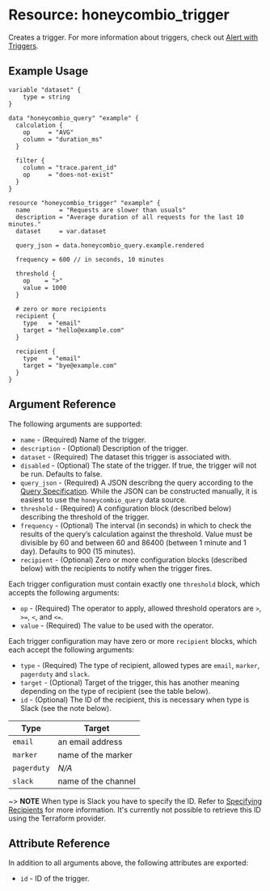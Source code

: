 # Resource: honeycombio_trigger

Creates a trigger. For more information about triggers, check out [Alert with Triggers](https://docs.honeycomb.io/working-with-your-data/triggers/).

## Example Usage

```hcl
variable "dataset" {
    type = string
}

data "honeycombio_query" "example" {
  calculation {
    op     = "AVG"
    column = "duration_ms"
  }

  filter {
    column = "trace.parent_id"
    op     = "does-not-exist"
  }
}

resource "honeycombio_trigger" "example" {
  name        = "Requests are slower than usuals"
  description = "Average duration of all requests for the last 10 minutes."
  dataset     = var.dataset

  query_json = data.honeycombio_query.example.rendered

  frequency = 600 // in seconds, 10 minutes

  threshold {
    op    = ">"
    value = 1000
  }

  # zero or more recipients
  recipient {
    type   = "email"
    target = "hello@example.com"
  }

  recipient {
    type   = "email"
    target = "bye@example.com"
  }
}
```

## Argument Reference

The following arguments are supported:

* `name` - (Required) Name of the trigger.
* `description` - (Optional) Description of the trigger.
* `dataset` - (Required) The dataset this trigger is associated with.
* `disabled` - (Optional) The state of the trigger. If true, the trigger will not be run. Defaults to false.
* `query_json` - (Required) A JSON describng the query according to the [Query Specification](https://docs.honeycomb.io/api/query-specification/#fields-on-a-query-specification). While the JSON can be constructed manually, it is easiest to use the `honeycombio_query` data source.
* `threshold` - (Required) A configuration block (described below) describing the threshold of the trigger.
* `frequency` - (Optional) The interval (in seconds) in which to check the results of the query’s calculation against the threshold. Value must be divisible by 60 and between 60 and 86400 (between 1 minute and 1 day). Defaults to 900 (15 minutes).
* `recipient` - (Optional) Zero or more configuration blocks (described below) with the recipients to notify when the trigger fires.

Each trigger configuration must contain exactly one `threshold` block, which accepts the following arguments:

* `op` - (Required) The operator to apply, allowed threshold operators are `>`, `>=`, `<`, and `<=`.
* `value` - (Required) The value to be used with the operator.

Each trigger configuration may have zero or more `recipient` blocks, which each accept the following arguments:

* `type` - (Required) The type of recipient, allowed types are `email`, `marker`, `pagerduty` and `slack`.
* `target` - (Optional) Target of the trigger, this has another meaning depending on the type of recipient (see the table below).
* `id` - (Optional) The ID of the recipient, this is necessary when type is Slack (see the note below).

Type        | Target
------------|-------------------------
`email`     | an email address
`marker`    | name of the marker
`pagerduty` | _N/A_
`slack`     | name of the channel

~> **NOTE** When type is Slack you have to specify the ID. Refer to [Specifying Recipients](https://docs.honeycomb.io/api/triggers/#specifying-recipients) for more information. It's currently not possible to retrieve this ID using the Terraform provider.

## Attribute Reference

In addition to all arguments above, the following attributes are exported:

* `id` - ID of the trigger.
